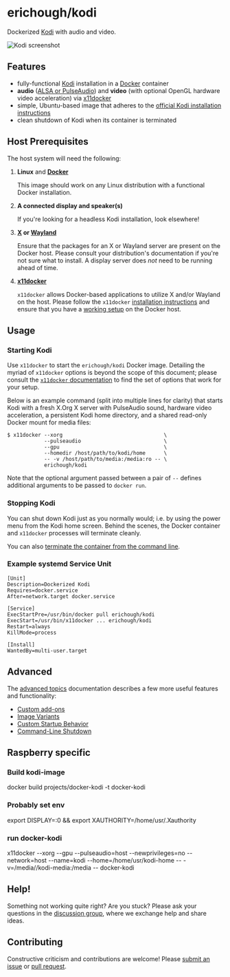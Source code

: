 

# erichough/kodi

Dockerized [Kodi](https://kodi.tv/) with audio and video.

![Kodi screenshot](https://kodi.tv/sites/default/files/page/field_image/about--devices.jpg "Kodi screenshot")

## Features

* fully-functional [Kodi](https://kodi.tv/) installation in a [Docker](https://www.docker.com/) container
* **audio** ([ALSA or PulseAudio](https://kodi.wiki/view/Linux_audio)) and **video** (with optional OpenGL hardware 
  video acceleration) via [x11docker](https://github.com/mviereck/x11docker/)
* simple, Ubuntu-based image that adheres to the [official Kodi installation instructions](https://kodi.wiki/view/HOW-TO:Install_Kodi_for_Linux#Installing_Kodi_on_Ubuntu-based_distributions)
* clean shutdown of Kodi when its container is terminated

## Host Prerequisites

The host system will need the following:

1. **Linux** and [**Docker**](https://www.docker.com)

   This image should work on any Linux distribution with a functional Docker installation.
   
1. **A connected display and speaker(s)**

   If you're looking for a headless Kodi installation, look elsewhere!

1. **[X](https://www.x.org/) or [Wayland](https://wayland.freedesktop.org/)**

   Ensure that the packages for an X or Wayland server are present on the Docker host. Please consult your distribution's 
   documentation if you're not sure what to install. A display server does *not* need to be running ahead of time.

1. **[x11docker](https://github.com/mviereck/x11docker/)**

   `x11docker` allows Docker-based applications to utilize X and/or Wayland on the host. Please follow the `x11docker` 
   [installation instructions](https://github.com/mviereck/x11docker#installation) and ensure that you have a 
   [working setup](https://github.com/mviereck/x11docker#examples) on the Docker host.
       
## Usage

### Starting Kodi

Use `x11docker` to start the `erichough/kodi` Docker image. Detailing the myriad of `x11docker` options is beyond the 
scope of this document; please consult the [`x11docker` documentation](https://github.com/mviereck/x11docker/) to find 
the set of options that work for your setup.

Below is an example command (split into multiple lines for clarity) that starts Kodi with a fresh X.Org X server with
PulseAudio sound, hardware video acceleration, a persistent Kodi home directory, and a shared read-only Docker mount for
media files:

    $ x11docker --xorg                                 \
                --pulseaudio                           \
                --gpu                                  \
                --homedir /host/path/to/kodi/home      \
                -- -v /host/path/to/media:/media:ro -- \
                erichough/kodi
           
Note that the optional argument passed between a pair of `--` defines additional arguments to be passed to `docker run`.

### Stopping Kodi

You can shut down Kodi just as you normally would; i.e. by using the power menu from the Kodi home screen. 
Behind the scenes, the Docker container and `x11docker` processes will terminate cleanly.

You can also [terminate the container from the command line](doc/advanced.md#command-line-shutdown).

### Example systemd Service Unit

    [Unit]
    Description=Dockerized Kodi
    Requires=docker.service
    After=network.target docker.service
    
    [Service]
    ExecStartPre=/usr/bin/docker pull erichough/kodi
    ExecStart=/usr/bin/x11docker ... erichough/kodi
    Restart=always
    KillMode=process
    
    [Install]
    WantedBy=multi-user.target

## Advanced

The [advanced topics](doc/advanced.md) documentation describes a few more useful features and functionality:

 * [Custom add-ons](doc/advanced.md#custom-add-ons)
 * [Image Variants](doc/advanced.md#image-variants)
 * [Custom Startup Behavior](doc/advanced.md#custom-startup-behavior)
 * [Command-Line Shutdown](doc/advanced.md#command-line-shutdown)

 ## Raspberry specific

### Build kodi-image
docker build projects/docker-kodi -t docker-kodi

### Probably set env
export DISPLAY=:0 && export XAUTHORITY=/home/usr/.Xauthority
### run docker-kodi
x11docker --xorg --gpu --pulseaudio=host --newprivileges=no --network=host --name=kodi  --home=/home/usr/kodi-home -- -v=/media//kodi-media:/media --  docker-kodi 


## Help!

Something not working quite right? Are you stuck? Please ask your questions in the
[discussion group](https://github.com/ehough/docker-kodi/discussions), where we exchange help and share ideas.

## Contributing

Constructive criticism and contributions are welcome! Please 
[submit an issue](https://github.com/ehough/docker-kodi/issues/new) or 
[pull request](https://github.com/ehough/docker-kodi/compare).
